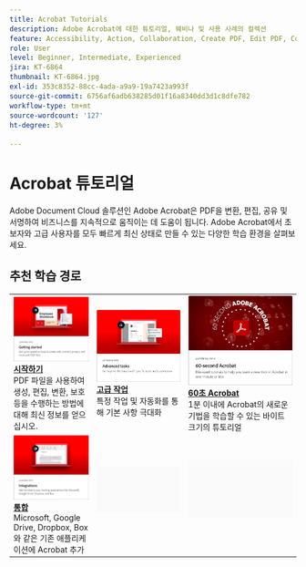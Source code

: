 ```yaml
---
title: Acrobat Tutorials
description: Adobe Acrobat에 대한 튜토리얼, 웨비나 및 사용 사례의 컬렉션
feature: Accessibility, Action, Collaboration, Create PDF, Edit PDF, Convert PDF, Deploy, Mobile, Optimize PDF, Security, Workflow, Workspace, Skill Builder, Sign, Form
role: User
level: Beginner, Intermediate, Experienced
jira: KT-6864
thumbnail: KT-6864.jpg
exl-id: 353c8352-88cc-4ada-a9a9-19a7423a993f
source-git-commit: 6756af6adb638285d01f16a8340dd3d1c8dfe782
workflow-type: tm+mt
source-wordcount: '127'
ht-degree: 3%

---
```


# Acrobat 튜토리얼

Adobe Document Cloud 솔루션인 Adobe Acrobat은 PDF을 변환, 편집, 공유 및 서명하여 비즈니스를 지속적으로 움직이는 데 도움이 됩니다. Adobe Acrobat에서 초보자와 고급 사용자를 모두 빠르게 최신 상태로 만들 수 있는 다양한 학습 환경을 살펴보세요.

<div id="recs-overview-body-1"></div>
<div id="recs-overview-body-2"></div>
<div id="recs-overview-body-3"></div>
<div id="recs-overview-body-4"></div>
<div id="recs-overview-body-5"></div>
<div id="recs-overview-body-6"></div>

## 추천 학습 경로

<table style="table-layout:fixed">
<tr>
 <td>
    <a href="getting-started/getting-started-overview.md">
      <img alt="시작하기" src="assets/start.png" />
    </a>
    <div>
    <a href="getting-started/getting-started-overview.md"><strong>시작하기</strong></a>
    </div>
    PDF 파일을 사용하여 생성, 편집, 변환, 보호 등을 수행하는 방법에 대해 최신 정보를 얻으십시오.
    <br>
  </td>
  <td>
    <a href="advanced-tasks/advanced-tasks-overview.md">
      <img alt="고급 작업" src="assets/advanced-tasks.png" />
    </a>
    <div>
    <a href="advanced-tasks/advanced-tasks-overview.md"><strong>고급 작업</strong></a>
    </div>
    특정 작업 및 자동화를 통해 기본 사항 극대화
    <br>
  </td>
  <td>
    <a href="60-second/60-second-overview.md">
      <img alt="초 Acrobat" src="assets/60-sec.png" />
    </a>
  <div>
    <a href="60-second/60-second-overview.md"><strong>60초 Acrobat</strong></a>
    </div>
    1분 이내에 Acrobat의 새로운 기법을 학습할 수 있는 바이트 크기의 튜토리얼
    <br>
  </td>
</tr>
  <td>
    <a href="integrate/integrate-overview.md">
      <img alt="통합" src="assets/integrations.png" />
    </a>
    <div>
    <a href="integrate/integrate-overview.md"><strong>통합</strong></a>
    </div>
    Microsoft, Google Drive, Dropbox, Box와 같은 기존 애플리케이션에 Acrobat 추가
    <br>
  </td>
  <td>
    <img alt="스페이서" src="assets/Grayspacer.png" />
    <div>
    <br>
  </td>
  <td>
    <img alt="스페이서" src="assets/Grayspacer.png" />
    <div>
    <br>
  </td>
</tr>
</table>
